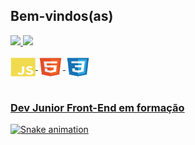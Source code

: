 ## Bem-vindos(as)

 <div>
   <a href="https://github.com/Felipe-Venn">
   <img height="180em" src="https://github-readme-stats.vercel.app/api?username=Felipe-Venn&show_icons=true&theme=tokyonight&include_all_commits=true&count_private=true"/>
   <img height="180em" src="https://github-readme-stats.vercel.app/api/top-langs/?username=Felipe-Venn&layout=compact&langs_count=6&theme=tokyonight"/>

</div>
<div style="display: inline_block"><br>
  <img align="center" alt="Js" height="30" width="40" src="https://raw.githubusercontent.com/devicons/devicon/master/icons/javascript/javascript-plain.svg">
  <img align="center" alt="HTML" height="30" width="40" src="https://raw.githubusercontent.com/devicons/devicon/master/icons/html5/html5-original.svg">
  <img align="center" alt="CSS" height="30" width="40" src="https://raw.githubusercontent.com/devicons/devicon/master/icons/css3/css3-original.svg">
</div>
 
 <br>
 
  ### Dev Junior Front-End em formação

![Snake animation](https://github.com/devemdobro/devemdobro/blob/output/github-contribution-grid-snake.svg)

</div>
